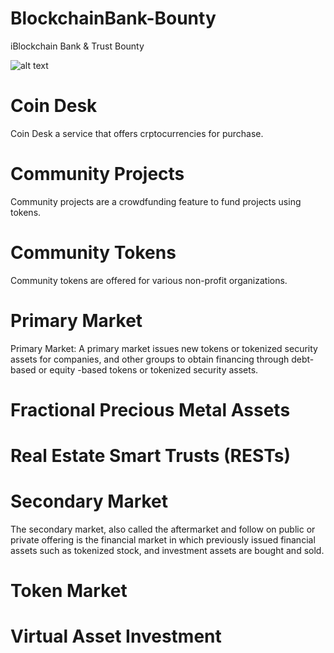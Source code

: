 # BlockchainBank-Bounty
iBlockchain Bank &amp; Trust Bounty 

![alt text](https://raw.githubusercontent.com/username/projectname/branch/path/to/img.png)


# Coin Desk

Coin Desk a service that offers crptocurrencies for purchase.

# Community Projects

Community projects are a crowdfunding feature to fund projects using tokens.

# Community Tokens

Community tokens are offered for various non-profit organizations.


# Primary Market

Primary Market: A primary market issues new tokens or tokenized security assets for companies, and other groups to obtain financing through debt-based or equity -based tokens or tokenized security assets.

# Fractional Precious Metal Assets

# Real Estate Smart Trusts (RESTs)

# Secondary Market

The secondary market, also called the aftermarket and follow on public or private offering is the financial market in which previously issued financial assets such as tokenized stock, and investment assets are bought and sold.

# Token Market

# Virtual Asset Investment
